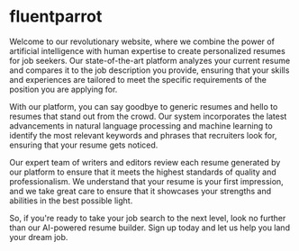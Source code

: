 # fluentparrot

Welcome to our revolutionary website, where we combine the power of artificial intelligence with human expertise to create personalized resumes for job seekers. Our state-of-the-art platform analyzes your current resume and compares it to the job description you provide, ensuring that your skills and experiences are tailored to meet the specific requirements of the position you are applying for.

With our platform, you can say goodbye to generic resumes and hello to resumes that stand out from the crowd. Our system incorporates the latest advancements in natural language processing and machine learning to identify the most relevant keywords and phrases that recruiters look for, ensuring that your resume gets noticed.

Our expert team of writers and editors review each resume generated by our platform to ensure that it meets the highest standards of quality and professionalism. We understand that your resume is your first impression, and we take great care to ensure that it showcases your strengths and abilities in the best possible light.

So, if you're ready to take your job search to the next level, look no further than our AI-powered resume builder. Sign up today and let us help you land your dream job.
